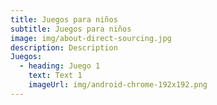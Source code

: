 ```yaml
---
title: Juegos para niños
subtitle: Juegos para niños
image: img/about-direct-sourcing.jpg
description: Description
Juegos:
  - heading: Juego 1
    text: Text 1
    imageUrl: img/android-chrome-192x192.png
---
```

